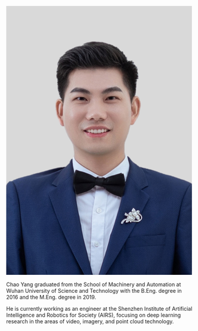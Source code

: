 

![screenshot](Yangchao.png)

Chao Yang graduated from the School of Machinery and Automation at Wuhan University of Science and Technology with the B.Eng. degree in 2016 and the M.Eng. degree in 2019. 

He is currently working as an engineer at the Shenzhen Institute of Artificial Intelligence and Robotics for Society (AIRS), focusing on deep learning research in the areas of video, imagery, and point cloud technology.
